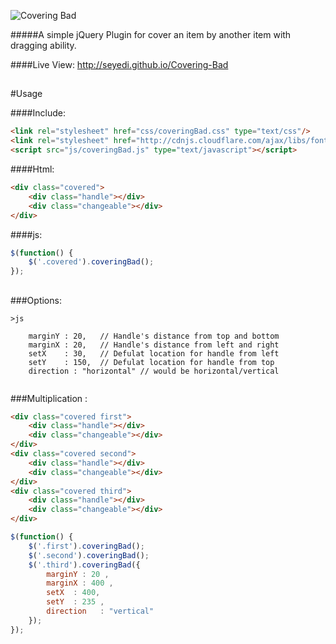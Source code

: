 ![Covering Bad](https://raw.github.com/seyedi/Covering-Bad/master/images/logo.jpg)

#####A simple jQuery Plugin for cover an item by another item with dragging ability.

####Live View:
http://seyedi.github.io/Covering-Bad

## 
#Usage

####Include:
```html
<link rel="stylesheet" href="css/coveringBad.css" type="text/css"/>
<link rel="stylesheet" href="http://cdnjs.cloudflare.com/ajax/libs/font-awesome/3.2.1/css/font-awesome.min.css"/>
<script src="js/coveringBad.js" type="text/javascript"></script>
```

####Html:
```html
<div class="covered">
	<div class="handle"></div>
	<div class="changeable"></div>
</div>
```

####js:
```js
$(function() {
	$('.covered').coveringBad();
});
```

## 
 
###Options:
```
>js

	marginY : 20, 	// Handle's distance from top and bottom
	marginX : 20, 	// Handle's distance from left and right
	setX    : 30, 	// Defulat location for handle from left
	setY    : 150,  // Defulat location for handle from top
	direction : "horizontal" // would be horizontal/vertical


```

###Multiplication :

```html
<div class="covered first">
	<div class="handle"></div>
	<div class="changeable"></div>
</div>
<div class="covered second">
	<div class="handle"></div>
	<div class="changeable"></div>
</div>
<div class="covered third">
	<div class="handle"></div>
	<div class="changeable"></div>
</div>
```

```js
$(function() {
	$('.first').coveringBad();
	$('.second').coveringBad();
	$('.third').coveringBad({
		marginY : 20 ,
		marginX : 400 ,
		setX  : 400,
		setY  : 235 ,
		direction   : "vertical"
	});
});
```